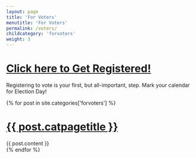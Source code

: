```yaml
---
layout: page
title: 'For Voters'
menutitle: 'For Voters'
permalink: /voters/
childcategory: 'forvoters'
weight: 3
---
```


<h1 class="exciting-title" id="nomargin"><a href="https://register2.rockthevote.com/?partner=16591&source=embed-rtv234x60v1" class="floatbox" data-fb-options="width:618 height:max scrolling:yes">Click here to Get Registered!</a></h1>
<script type="text/javascript" src="https://register2.rockthevote.com/widget_loader.js"></script>

Registering to vote is your first, but all-important, step. Mark your calendar for Election Day!

{% for post in site.categories['forvoters'] %}
<div class="a-post">
	<h1><a href="{{ post.url }}">{{ post.catpagetitle }}</a></h1>
	{{ post.content }}
</div>
{% endfor %}